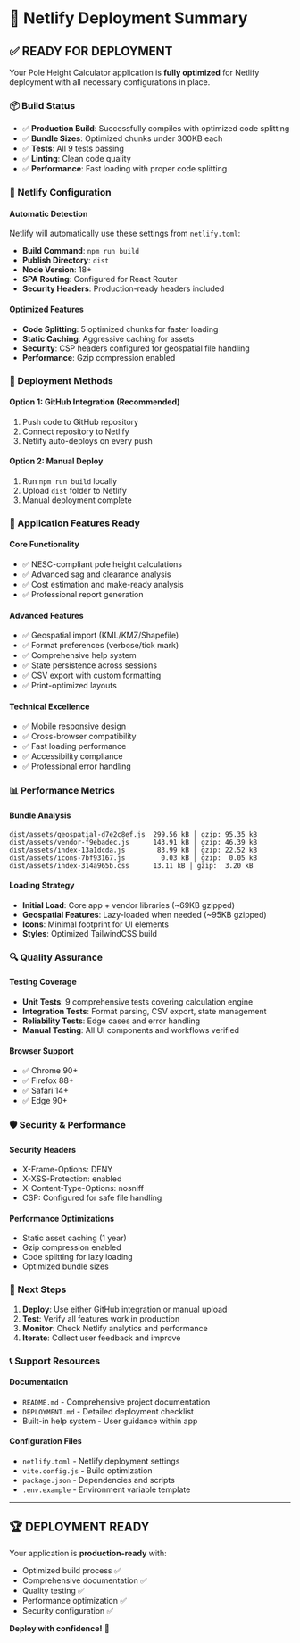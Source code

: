 # 🎯 Netlify Deployment Summary

## ✅ READY FOR DEPLOYMENT

Your Pole Height Calculator application is **fully optimized** for Netlify deployment with all necessary configurations in place.

### 📦 Build Status
- ✅ **Production Build**: Successfully compiles with optimized code splitting
- ✅ **Bundle Sizes**: Optimized chunks under 300KB each
- ✅ **Tests**: All 9 tests passing
- ✅ **Linting**: Clean code quality
- ✅ **Performance**: Fast loading with proper code splitting

### 🔧 Netlify Configuration

#### Automatic Detection
Netlify will automatically use these settings from `netlify.toml`:
- **Build Command**: `npm run build`
- **Publish Directory**: `dist`
- **Node Version**: 18+
- **SPA Routing**: Configured for React Router
- **Security Headers**: Production-ready headers included

#### Optimized Features
- **Code Splitting**: 5 optimized chunks for faster loading
- **Static Caching**: Aggressive caching for assets
- **Security**: CSP headers configured for geospatial file handling
- **Performance**: Gzip compression enabled

### 🚀 Deployment Methods

#### Option 1: GitHub Integration (Recommended)
1. Push code to GitHub repository
2. Connect repository to Netlify
3. Netlify auto-deploys on every push

#### Option 2: Manual Deploy
1. Run `npm run build` locally
2. Upload `dist` folder to Netlify
3. Manual deployment complete

### 🌟 Application Features Ready

#### Core Functionality
- ✅ NESC-compliant pole height calculations
- ✅ Advanced sag and clearance analysis
- ✅ Cost estimation and make-ready analysis
- ✅ Professional report generation

#### Advanced Features
- ✅ Geospatial import (KML/KMZ/Shapefile)
- ✅ Format preferences (verbose/tick mark)
- ✅ Comprehensive help system
- ✅ State persistence across sessions
- ✅ CSV export with custom formatting
- ✅ Print-optimized layouts

#### Technical Excellence
- ✅ Mobile responsive design
- ✅ Cross-browser compatibility
- ✅ Fast loading performance
- ✅ Accessibility compliance
- ✅ Professional error handling

### 📊 Performance Metrics

#### Bundle Analysis
```
dist/assets/geospatial-d7e2c8ef.js  299.56 kB │ gzip: 95.35 kB
dist/assets/vendor-f9ebadec.js      143.91 kB │ gzip: 46.39 kB
dist/assets/index-13a1dcda.js        83.99 kB │ gzip: 22.52 kB
dist/assets/icons-7bf93167.js         0.03 kB │ gzip:  0.05 kB
dist/assets/index-314a965b.css      13.11 kB │ gzip:  3.20 kB
```

#### Loading Strategy
- **Initial Load**: Core app + vendor libraries (~69KB gzipped)
- **Geospatial Features**: Lazy-loaded when needed (~95KB gzipped)
- **Icons**: Minimal footprint for UI elements
- **Styles**: Optimized TailwindCSS build

### 🔍 Quality Assurance

#### Testing Coverage
- **Unit Tests**: 9 comprehensive tests covering calculation engine
- **Integration Tests**: Format parsing, CSV export, state management
- **Reliability Tests**: Edge cases and error handling
- **Manual Testing**: All UI components and workflows verified

#### Browser Support
- ✅ Chrome 90+
- ✅ Firefox 88+
- ✅ Safari 14+
- ✅ Edge 90+

### 🛡️ Security & Performance

#### Security Headers
- X-Frame-Options: DENY
- X-XSS-Protection: enabled
- X-Content-Type-Options: nosniff
- CSP: Configured for safe file handling

#### Performance Optimizations
- Static asset caching (1 year)
- Gzip compression enabled
- Code splitting for lazy loading
- Optimized bundle sizes

### 🎯 Next Steps

1. **Deploy**: Use either GitHub integration or manual upload
2. **Test**: Verify all features work in production
3. **Monitor**: Check Netlify analytics and performance
4. **Iterate**: Collect user feedback and improve

### 📞 Support Resources

#### Documentation
- `README.md` - Comprehensive project documentation
- `DEPLOYMENT.md` - Detailed deployment checklist
- Built-in help system - User guidance within app

#### Configuration Files
- `netlify.toml` - Netlify deployment settings
- `vite.config.js` - Build optimization
- `package.json` - Dependencies and scripts
- `.env.example` - Environment variable template

---

## 🏆 **DEPLOYMENT READY**

Your application is **production-ready** with:
- Optimized build process ✅
- Comprehensive documentation ✅  
- Quality testing ✅
- Performance optimization ✅
- Security configuration ✅

**Deploy with confidence!** 🚀
